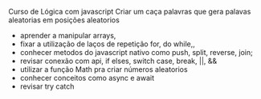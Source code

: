 Curso de Lógica com javascript
Criar um caça palavras que gera palavas aleatorias em posições aleatorios
 - aprender a manipular  arrays, 
 - fixar a utilização de laços de repetição for, do while,,
 - conhecer metodos do javascript nativo como push, split, reverse, join;
 - revisar conexão com api, if elses, switch case, break, ||, &&
 - utilizar a função Math pra criar números aleatorios
 - conhecer conceitos como async e await
 - revisar try catch

